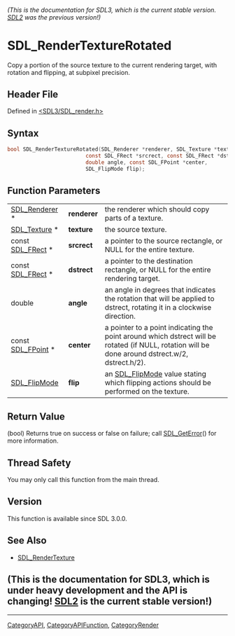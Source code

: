 ###### (This is the documentation for SDL3, which is the current stable version. [SDL2](https://wiki.libsdl.org/SDL2/) was the previous version!)
# SDL_RenderTextureRotated

Copy a portion of the source texture to the current rendering target, with rotation and flipping, at subpixel precision.

## Header File

Defined in [<SDL3/SDL_render.h>](https://github.com/libsdl-org/SDL/blob/main/include/SDL3/SDL_render.h)

## Syntax

```c
bool SDL_RenderTextureRotated(SDL_Renderer *renderer, SDL_Texture *texture,
                         const SDL_FRect *srcrect, const SDL_FRect *dstrect,
                         double angle, const SDL_FPoint *center,
                         SDL_FlipMode flip);
```

## Function Parameters

|                                  |              |                                                                                                                                                  |
| -------------------------------- | ------------ | ------------------------------------------------------------------------------------------------------------------------------------------------ |
| [SDL_Renderer](SDL_Renderer) *   | **renderer** | the renderer which should copy parts of a texture.                                                                                               |
| [SDL_Texture](SDL_Texture) *     | **texture**  | the source texture.                                                                                                                              |
| const [SDL_FRect](SDL_FRect) *   | **srcrect**  | a pointer to the source rectangle, or NULL for the entire texture.                                                                               |
| const [SDL_FRect](SDL_FRect) *   | **dstrect**  | a pointer to the destination rectangle, or NULL for the entire rendering target.                                                                 |
| double                           | **angle**    | an angle in degrees that indicates the rotation that will be applied to dstrect, rotating it in a clockwise direction.                           |
| const [SDL_FPoint](SDL_FPoint) * | **center**   | a pointer to a point indicating the point around which dstrect will be rotated (if NULL, rotation will be done around dstrect.w/2, dstrect.h/2). |
| [SDL_FlipMode](SDL_FlipMode)     | **flip**     | an [SDL_FlipMode](SDL_FlipMode) value stating which flipping actions should be performed on the texture.                                         |

## Return Value

(bool) Returns true on success or false on failure; call
[SDL_GetError](SDL_GetError)() for more information.

## Thread Safety

You may only call this function from the main thread.

## Version

This function is available since SDL 3.0.0.

## See Also

- [SDL_RenderTexture](SDL_RenderTexture)


## (This is the documentation for SDL3, which is under heavy development and the API is changing! [SDL2](https://wiki.libsdl.org/SDL2/) is the current stable version!)



----
[CategoryAPI](CategoryAPI), [CategoryAPIFunction](CategoryAPIFunction), [CategoryRender](CategoryRender)


